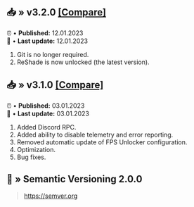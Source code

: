 ## 📥 » v3.2.0 [[Compare]](https://github.com/sefinek24/Genshin-Impact-ReShade/compare/v3.1.0...v3.2.0)
⏰ • **Published:** 12.01.2023  
🎊 • **Last update:** 12.01.2023
1. Git is no longer required.
2. ReShade is now unlocked (the latest version).

## 📥 » v3.1.0 [[Compare]](https://github.com/sefinek24/Genshin-Impact-ReShade/compare/v3.0.1...v3.1.0)
⏰ • **Published:** 03.01.2023  
🎊 • **Last update:** 03.01.2023
1. Added Discord RPC.
2. Added ability to disable telemetry and error reporting.
3. Removed automatic update of FPS Unlocker configuration.
4. Optimization.
5. Bug fixes.

## 📝 » Semantic Versioning 2.0.0
> https://semver.org